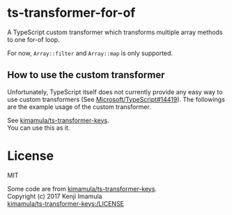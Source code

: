 # ts-transformer-for-of
A TypeScript custom transformer which transforms multiple array methods to one for-of loop.

For now, `Array::filter` and `Array::map` is only supported.

## How to use the custom transformer

Unfortunately, TypeScript itself does not currently provide any easy way to use custom transformers (See [Microsoft/TypeScript#14419](https://github.com/Microsoft/TypeScript/issues/14419)).
The followings are the example usage of the custom transformer.

See [kimamula/ts-transformer-keys](https://github.com/kimamula/ts-transformer-keys/blob/master/README.md#how-to-use-the-custom-transformer).  
You can use this as it.

# License

MIT

Some code are from [kimamula/ts-transformer-keys](https://github.com/kimamula/ts-transformer-keys/blob/master/README.md#how-to-use-the-custom-transformer).  
Copyright (c) 2017 Kenji Imamula  
[kimamula/ts-transformer-keys:/LICENSE](https://github.com/kimamula/ts-transformer-keys/blob/master/LICENSE)
